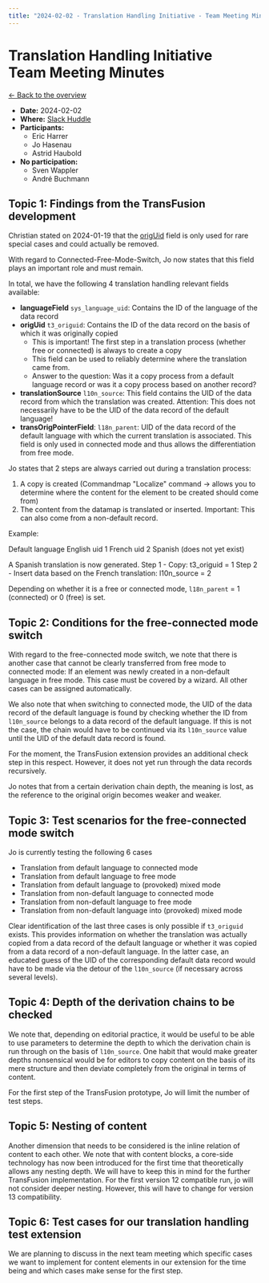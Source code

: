 ```yaml
---
title: "2024-02-02 - Translation Handling Initiative - Team Meeting Minutes"
---
```


# Translation Handling Initiative<br>Team Meeting Minutes

[← Back to the overview](https://notes.typo3.org/s/f3ae8fZSD)

- **Date:** 2024-02-02<br>
- **Where:** [Slack Huddle](https://app.slack.com/huddle/T024TUMLZ/C05D7UF1L8M)
- **Participants:**
    - Eric Harrer
    - Jo Hasenau
    - Astrid Haubold
- **No participation:**
    - Sven Wappler
    - André Buchmann

## Topic 1: Findings from the TransFusion development

Christian stated on 2024-01-19 that the [origUid](https://docs.typo3.org/m/typo3/reference-tca/main/en-us/Ctrl/Properties/OrigUid.html) field is only used for rare special cases and could actually be removed.

With regard to Connected-Free-Mode-Switch, Jo now states that this field plays an important role and must remain.

In total, we have the following 4 translation handling relevant fields available:

- **languageField** `sys_language_uid`: Contains the ID of the language of the data record
- **origUid** `t3_origuid`: Contains the ID of the data record on the basis of which it was originally copied
  - This is important! The first step in a translation process (whether free or connected) is always to create a copy
  - This field can be used to reliably determine where the translation came from.
  - Answer to the question: Was it a copy process from a default language record or was it a copy process based on another record?
- **translationSource** `l10n_source`: This field contains the UID of the data record from which the translation was created. Attention: This does not necessarily have to be the UID of the data record of the default language!
- **transOrigPointerField**: `l18n_parent`: UID of the data record of the default language with which the current translation is associated. This field is only used in connected mode and thus allows the differentiation from free mode.

Jo states that 2 steps are always carried out during a translation process:
1) A copy is created (Commandmap "Localize" command → allows you to determine where the content for the element to be created should come from)
2) The content from the datamap is translated or inserted. Important: This can also come from a non-default record.

Example:

Default language English uid 1
French uid 2
Spanish (does not yet exist)

A Spanish translation is now generated.
Step 1 - Copy: t3_origuid = 1
Step 2 - Insert data based on the French translation: l10n_source = 2

Depending on whether it is a free or connected mode, `l18n_parent` = 1 (connected) or 0 (free) is set.

## Topic 2: Conditions for the free-connected mode switch

With regard to the free-connected mode switch, we note that there is another case that cannot be clearly transferred from free mode to connected mode: If an element was newly created in a non-default language in free mode. This case must be covered by a wizard. All other cases can be assigned automatically.

We also note that when switching to connected mode, the UID of the data record of the default language is found by checking whether the ID from `l10n_source` belongs to a data record of the default language. If this is not the case, the chain would have to be continued via its `l10n_source` value until the UID of the default data record is found.

For the moment, the TransFusion extension provides an additional check step in this respect. However, it does not yet run through the data records recursively.

Jo notes that from a certain derivation chain depth, the meaning is lost, as the reference to the original origin becomes weaker and weaker.

## Topic 3: Test scenarios for the free-connected mode switch

Jo is currently testing the following 6 cases
- Translation from default language to connected mode
- Translation from default language to free mode
- Translation from default language to (provoked) mixed mode
- Translation from non-default language to connected mode
- Translation from non-default language to free mode
- Translation from non-default language into (provoked) mixed mode

Clear identification of the last three cases is only possible if `t3_origuid` exists. This provides information on whether the translation was actually copied from a data record of the default language or whether it was copied from a data record of a non-default language. In the latter case, an educated guess of the UID of the corresponding default data record would have to be made via the detour of the `l10n_source` (if necessary across several levels).

## Topic 4: Depth of the derivation chains to be checked

We note that, depending on editorial practice, it would be useful to be able to use parameters to determine the depth to which the derivation chain is run through on the basis of `l10n_source`.
One habit that would make greater depths nonsensical would be for editors to copy content on the basis of its mere structure and then deviate completely from the original in terms of content.

For the first step of the TransFusion prototype, Jo will limit the number of test steps.

## Topic 5: Nesting of content

Another dimension that needs to be considered is the inline relation of content to each other. We note that with content blocks, a core-side technology has now been introduced for the first time that theoretically allows any nesting depth. We will have to keep this in mind for the further TransFusion implementation. For the first version 12 compatible run, jo will not consider deeper nesting. However, this will have to change for version 13 compatibility.

## Topic 6: Test cases for our translation handling test extension

We are planning to discuss in the next team meeting which specific cases we want to implement for content elements in our extension for the time being and which cases make sense for the first step.